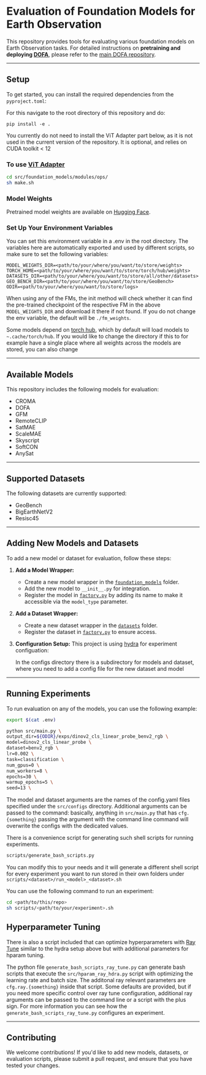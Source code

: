 # Evaluation of Foundation Models for Earth Observation

This repository provides tools for evaluating various foundation models on Earth Observation tasks. For detailed instructions on **pretraining and deploying [DOFA](https://arxiv.org/abs/2403.15356)**, please refer to the [main DOFA repository](https://github.com/zhu-xlab/DOFA).

---

## Setup

To get started, you can install the required dependencies from the `pyproject.toml`:

For this navigate to the root directory of this repository and do:

```
pip install -e .
```

You currently do not need to install the ViT Adapter part below, as it is not used in the current version of the repository. It is optional, and relies on CUDA toolkit < 12

### To use [ViT Adapter](https://arxiv.org/abs/2205.08534)
```bash
cd src/foundation_models/modules/ops/
sh make.sh
```


### Model Weights
Pretrained model weights are available on [Hugging Face](https://huggingface.co/XShadow/GeoFMs).


### Set Up Your Environment Variables

You can set this environment variable in a .env in the root directory. The variables here are automatically exported and used by different scripts, so make sure to set the following variables:

```shell
MODEL_WEIGHTS_DIR=<path/to/your/where/you/want/to/store/weights>
TORCH_HOME=<path/to/your/where/you/want/to/store/torch/hub/weights>
DATASETS_DIR=<path/to/your/where/you/want/to/store/all/other/datasets>
GEO_BENCH_DIR=<path/to/your/where/you/want/to/store/GeoBench>
ODIR=<path/to/your/where/you/want/to/store/logs>
```

When using any of the FMs, the init method will check whether it can find the pre-trained checkpoint of the respective FM in the above `MODEL_WEIGHTS_DIR` and download it there if not found. If you do not change the env
variable, the default will be `./fm_weights`.

Some models depend on [torch hub](https://pytorch.org/docs/stable/hub.html#where-are-my-downloaded-models-saved), which by default will load models to `~.cache/torch/hub`. If you would like to change the directory if this to
for example have a single place where all weights across the models are stored, you can also change


---

## Available Models

This repository includes the following models for evaluation:

- CROMA
- DOFA
- GFM
- RemoteCLIP
- SatMAE
- ScaleMAE
- Skyscript
- SoftCON
- AnySat

---

## Supported Datasets

The following datasets are currently supported:

- GeoBench
- BigEarthNetV2
- Resisc45

---

## Adding New Models and Datasets

To add a new model or dataset for evaluation, follow these steps:

1. **Add a Model Wrapper:**
   - Create a new model wrapper in the [`foundation_models`](foundation_models) folder.
   - Add the new model to `__init__.py` for integration.
   - Register the model in [`factory.py`](factory.py) by adding its name to make it accessible via the `model_type` parameter.

2. **Add a Dataset Wrapper:**
   - Create a new dataset wrapper in the [`datasets`](datasets) folder.
   - Register the dataset in [`factory.py`](factory.py) to ensure access.
   
3. **Configuration Setup:**
   This project is using [hydra](https://hydra.cc/docs/1.3/intro/) for experiment configuation:

   In the configs directory there is a subdirectory for models and dataset, where you need to add
   a config file for the new dataset and model

---

## Running Experiments

To run evaluation on any of the models, you can use the following example:


```bash
export $(cat .env)

python src/main.py \
output_dir=${ODIR}/exps/dinov2_cls_linear_probe_benv2_rgb \
model=dinov2_cls_linear_probe \
dataset=benv2_rgb \
lr=0.002 \
task=classification \
num_gpus=0 \
num_workers=8 \
epochs=30 \
warmup_epochs=5 \
seed=13 \

```


The model and dataset arguments are the names of the config.yaml files specified under the `src/configs` directory. Additional arguments can be passed to the command: basically, anything in `src/main.py` that has `cfg.{something}` passing the argument with the command line command will overwrite the configs with the dedicated values.

There is a convenience script for generating such shell scripts for running experiments. 

```bash
scripts/generate_bash_scripts.py
```

You can modify this to your needs and it will generate a different shell script for every experiment you want to run stored in their own folders under `scripts/<dataset>/run_<model>_<dataset>.sh`


You can use the following command to run an experiment:
```bash
cd <path/to/this/repo>
sh scripts/<path/to/your/experiment>.sh
```

## Hyperparameter Tuning

There is also a script included that can optimize hyperparameters with [Ray Tune](https://docs.ray.io/en/latest/tune/index.html) similar to the hydra setup above but with additional parameters for hparam tuning.

The python file `generate_bash_scripts_ray_tune.py` can generate bash scripts that execute the `src/hparam_ray_hdra.py` script with optimizing the learning rate and batch size. The additonal ray relevant parameters are `cfg.ray.{something}` inside that script. Some defaults are provided, but if you need more specific control over ray tune configuration, additional ray arguments can be passed to the command line or a script with the plus sign. For more information you can see how the `generate_bash_scripts_ray_tune.py` configures an experiment.

---

## Contributing

We welcome contributions! If you'd like to add new models, datasets, or evaluation scripts, please submit a pull request, and ensure that you have tested your changes.
